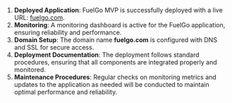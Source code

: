1. **Deployed Application**: FuelGo MVP is successfully deployed with a live URL: [fuelgo.com](http://fuelgo.com).
2. **Monitoring**: A monitoring dashboard is active for the FuelGo application, ensuring reliability and performance.
3. **Domain Setup**: The domain name **fuelgo.com** is configured with DNS and SSL for secure access.
4. **Deployment Documentation**: The deployment follows standard procedures, ensuring that all components are integrated properly and monitored.
5. **Maintenance Procedures**: Regular checks on monitoring metrics and updates to the application as needed will be conducted to maintain optimal performance and reliability.